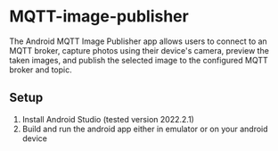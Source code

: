 # MQTT-image-publisher
The Android MQTT Image Publisher app allows users to connect to an MQTT broker, capture photos using their device's camera, preview the taken images, and publish the selected image to the configured MQTT broker and topic. 

## Setup
1. Install Android Studio (tested version 2022.2.1)
2. Build and run the android app either in emulator or on your android device